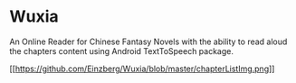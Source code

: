 # Wuxia

An Online Reader for Chinese Fantasy Novels with the ability to read aloud the chapters content using Android TextToSpeech package. 

[[https://github.com/Einzberg/Wuxia/blob/master/chapterListImg.png]]
